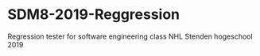 # SDM8-2019-Reggression
Regression tester for software engineering class NHL Stenden hogeschool 2019
